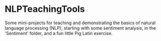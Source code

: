 # NLPTeachingTools

Some mini-projects for teaching and demonstrating the basics of natural language processing (NLP), starting with some sentiment analysis, in the 'Sentiment' folder, and a fun little Pig Latin exercise.
